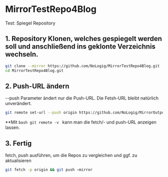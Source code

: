 
# MirrorTestRepo4Blog
Test: Spiegel Repository 

## 1. Repository Klonen, welches gespiegelt werden soll und anschließend ins geklonte Verzeichnis wechseln.
```bash
git clone --mirror https://github.com/NoLogig/MirrorTestRepo4Blog.git 
cd MirrorTestRepo4Blog.git
```

## 2. Push-URL ändern 
--push Parameter ändert nur die Push-URL. Die Fetsh-URL bleibt natürlich unverändert.
```bash
git remote set-url --push origin https://github.com/NoLogig/MirrorOutputRepo4Blog.git
```
**Mit  ```bash git remote -v ``` kann man die fetch/- und push-URL anzeigen lassen.

## 3. Fertig
fetch, push ausführen, um die Repos zu vergleichen und ggf. zu aktualisieren 
```bash
git fetch -p origin && git push –mirror
```
